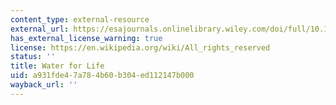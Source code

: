 ```yaml
---
content_type: external-resource
external_url: https://esajournals.onlinelibrary.wiley.com/doi/full/10.1890/1540-9295-7.2.63
has_external_license_warning: true
license: https://en.wikipedia.org/wiki/All_rights_reserved
status: ''
title: Water for Life
uid: a931fde4-7a78-4b60-b304-ed112147b000
wayback_url: ''
---
```

